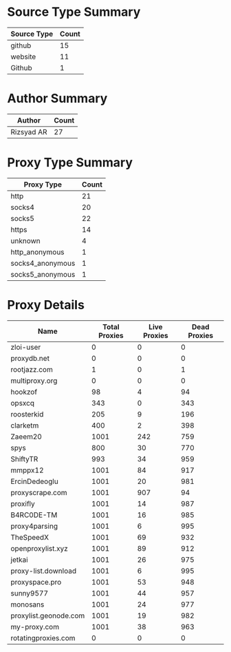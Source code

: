 # Source Type Summary

| Source Type | Count |
|-------------|-------|
| github | 15 |
| website | 11 |
| Github | 1 |


# Author Summary

| Author | Count |
|--------|-------|
| Rizsyad AR | 27 |


# Proxy Type Summary

| Proxy Type | Count |
|------------|-------|
| http | 21 |
| socks4 | 20 |
| socks5 | 22 |
| https | 14 |
| unknown | 4 |
| http_anonymous | 1 |
| socks4_anonymous | 1 |
| socks5_anonymous | 1 |


# Proxy Details

| Name | Total Proxies | Live Proxies | Dead Proxies |
|------|---------------|--------------|---------------|
| zloi-user | 0 | 0 | 0 |
| proxydb.net | 0 | 0 | 0 |
| rootjazz.com | 1 | 0 | 1 |
| multiproxy.org | 0 | 0 | 0 |
| hookzof | 98 | 4 | 94 |
| opsxcq | 343 | 0 | 343 |
| roosterkid | 205 | 9 | 196 |
| clarketm | 400 | 2 | 398 |
| Zaeem20 | 1001 | 242 | 759 |
| spys | 800 | 30 | 770 |
| ShiftyTR | 993 | 34 | 959 |
| mmppx12 | 1001 | 84 | 917 |
| ErcinDedeoglu | 1001 | 20 | 981 |
| proxyscrape.com | 1001 | 907 | 94 |
| proxifly | 1001 | 14 | 987 |
| B4RC0DE-TM | 1001 | 16 | 985 |
| proxy4parsing | 1001 | 6 | 995 |
| TheSpeedX | 1001 | 69 | 932 |
| openproxylist.xyz | 1001 | 89 | 912 |
| jetkai | 1001 | 26 | 975 |
| proxy-list.download | 1001 | 6 | 995 |
| proxyspace.pro | 1001 | 53 | 948 |
| sunny9577 | 1001 | 44 | 957 |
| monosans | 1001 | 24 | 977 |
| proxylist.geonode.com | 1001 | 19 | 982 |
| my-proxy.com | 1001 | 38 | 963 |
| rotatingproxies.com | 0 | 0 | 0 |
